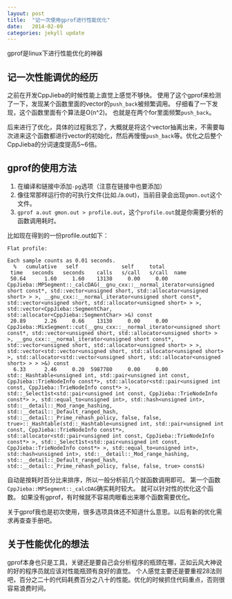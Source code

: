 ```yaml
---
layout: post
title:  "记一次使用gprof进行性能优化"
date:   2014-02-09
categories: jekyll update
---
```


gprof是linux下进行性能优化的神器

## 记一次性能调优的经历

之前在开发CppJieba的时候性能上直觉上感觉不够快。
使用了这个gprof来检测了一下，发现某个函数里面的vector的`push_back`被频繁调用。
仔细看了一下发现，这个函数里面有个算法是O(n^2)。
也就是在两个for里面频繁`push_back`。

后来进行了优化，具体的过程我忘了，大概就是将这个vector抽离出来，不需要每次进来这个函数都进行vector的初始化，然后再慢慢`push_back`等。优化之后整个CppJieba的分词速度提高5~6倍。

## gprof的使用方法

1. 在编译和链接中添加`-pg`选项（注意在链接中也要添加）
2. 像往常那样运行你的可执行文件(比如./a.out)，当前目录会出现`gmon.out`这个文件。
3. `gprof a.out gmon.out > profile.out`，这个`profile.out`就是你需要分析的函数调用耗时。

比如现在得到的一份profile.out如下：

```
Flat profile:

Each sample counts as 0.01 seconds.
  %   cumulative   self              self     total           
 time   seconds   seconds    calls   s/call   s/call  name    
 50.64      1.60     1.60    13130     0.00     0.00  CppJieba::MPSegment::_calcDAG(__gnu_cxx::__normal_iterator<unsigned short const*, std::vector<unsigned short, std::allocator<unsigned short> > >, __gnu_cxx::__normal_iterator<unsigned short const*, std::vector<unsigned short, std::allocator<unsigned short> > >, std::vector<CppJieba::SegmentChar, std::allocator<CppJieba::SegmentChar> >&) const
 20.89      2.26     0.66    13130     0.00     0.00  CppJieba::MixSegment::cut(__gnu_cxx::__normal_iterator<unsigned short const*, std::vector<unsigned short, std::allocator<unsigned short> > >, __gnu_cxx::__normal_iterator<unsigned short const*, std::vector<unsigned short, std::allocator<unsigned short> > >, std::vector<std::vector<unsigned short, std::allocator<unsigned short> >, std::allocator<std::vector<unsigned short, std::allocator<unsigned short> > > >&) const
  6.33      2.46     0.20  5987780     0.00     0.00  std::_Hashtable<unsigned int, std::pair<unsigned int const, CppJieba::TrieNodeInfo const*>, std::allocator<std::pair<unsigned int const, CppJieba::TrieNodeInfo const*> >, std::_Select1st<std::pair<unsigned int const, CppJieba::TrieNodeInfo const*> >, std::equal_to<unsigned int>, std::hash<unsigned int>, std::__detail::_Mod_range_hashing, std::__detail::_Default_ranged_hash, std::__detail::_Prime_rehash_policy, false, false, true>::_Hashtable(std::_Hashtable<unsigned int, std::pair<unsigned int const, CppJieba::TrieNodeInfo const*>, std::allocator<std::pair<unsigned int const, CppJieba::TrieNodeInfo const*> >, std::_Select1st<std::pair<unsigned int const, CppJieba::TrieNodeInfo const*> >, std::equal_to<unsigned int>, std::hash<unsigned int>, std::__detail::_Mod_range_hashing, std::__detail::_Default_ranged_hash, std::__detail::_Prime_rehash_policy, false, false, true> const&)
```

自动是按耗时百分比来排序，所以一般分析前几个就函数调用即可。
第一个函数`CppJieba::MPSegment::_calcDAG`确实耗时较大。
就可以针对性的优化这个函数。
如果没有gprof，有时候就不容易肉眼看出来哪个函数需要优化。

关于gprof我也是初次使用，很多选项具体还不知道什么意思。以后有新的优化需求再查查手册吧。

## 关于性能优化的想法

gprof本身也只是工具，关键还是要自己会分析程序的瓶颈在哪，正如云风大神说的好的程序员就应该对性能瓶颈有良好的直觉。
个人感觉主要还是要重视28法则吧，百分之二十的代码耗费百分之八十的性能。优化的时候抓住代码重点，否则很容易浪费时间。
